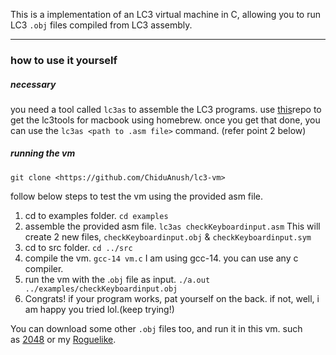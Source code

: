 This is a implementation of an LC3 virtual machine in C, allowing you to run LC3 `.obj` files compiled from LC3 assembly.

---

### how to use it yourself

##### necessary
you need a tool called `lc3as` to assemble the LC3 programs.
use [this](https://github.com/dennis97519/homebrew-lc3tools)repo to get the lc3tools for macbook using homebrew.
once you get that done, you can use the `lc3as <path to .asm file>` command. (refer point 2 below)

##### running the vm
`git clone <https://github.com/ChiduAnush/lc3-vm>`

follow below steps to test the vm using the provided asm file.

1. cd to examples folder. 
   `cd examples`
2. assemble the provided asm file.
   `lc3as checkKeyboardinput.asm`
   This will create 2 new files, `checkKeyboardinput.obj` & `checkKeyboardinput.sym`
3. cd to src folder.
   `cd ../src`
4. compile the vm.
   `gcc-14 vm.c`
   I am using gcc-14. you can use any c compiler.
5. run the vm with the .`obj` file as input.
   `./a.out ../examples/checkKeyboardinput.obj `
6. Congrats! if your program works, pat yourself on the back. if not, well, i am happy you tried lol.(keep trying!)

You can download some other `.obj` files too, and run it in this vm.
such as [2048](https://github.com/rpendleton/lc3-2048) or my [Roguelike](https://github.com/justinmeiners/lc3-rogue).
